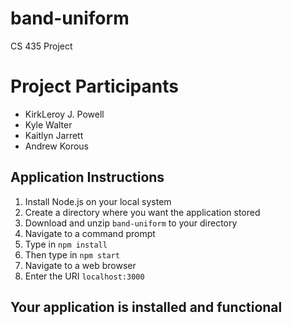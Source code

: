 # band-uniform
CS 435 Project

# Project Participants

* KirkLeroy J. Powell
* Kyle Walter
* Kaitlyn Jarrett 
* Andrew Korous

## Application Instructions

1.  Install Node.js on your local system
2.  Create a directory where you want the application stored
3.  Download and unzip ```band-uniform``` to your directory
4.  Navigate to a command prompt
5.	Type in ```npm install```
6.  Then type in ```npm start```
7.  Navigate to a web browser
8.  Enter the URI ```localhost:3000```

## Your application is installed and functional 
